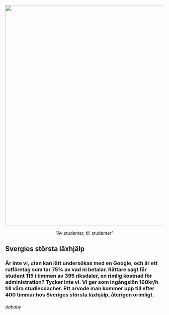 <p align="center">
<img src="https://github.com/markberg22/markberg22.github.io/assets/162043494/d643b2c8-cf35-4ed1-9f22-860a9551282b" width="700" height="700
"> 
<p align="center"> 
  "Av studenter, till studenter"
  

## Svergies största läxhjälp 
### Är inte vi, utan kan lätt undersökas med en Google, och är ett rutföretag som tar 75% av vad ni betalar. Rättare sagt får student 115 i timmen av 395 riksdaler, en rimlig kostnad för administration? Tycker inte vi. Vi ger som ingångslön 160kr/h till våra studiecoacher. Ett arvode man kommer upp till efter 400 timmar hos Sveriges största läxhjälp, återigen orimligt. 
###### dababy 
